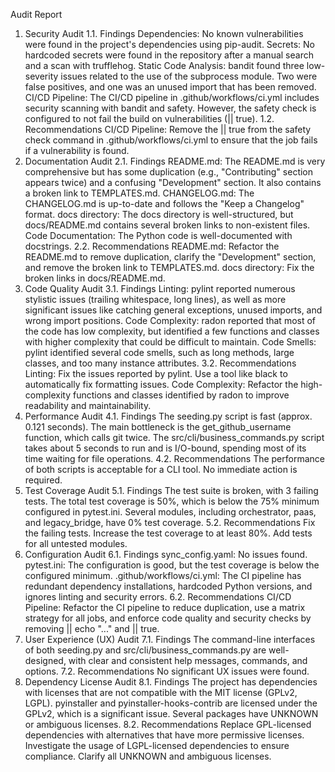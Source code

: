 Audit Report
1. Security Audit
1.1. Findings
Dependencies: No known vulnerabilities were found in the project's dependencies using pip-audit.
Secrets: No hardcoded secrets were found in the repository after a manual search and a scan with trufflehog.
Static Code Analysis: bandit found three low-severity issues related to the use of the subprocess module. Two were false positives, and one was an unused import that has been removed.
CI/CD Pipeline: The CI/CD pipeline in .github/workflows/ci.yml includes security scanning with bandit and safety. However, the safety check is configured to not fail the build on vulnerabilities (|| true).
1.2. Recommendations
CI/CD Pipeline: Remove the || true from the safety check command in .github/workflows/ci.yml to ensure that the job fails if a vulnerability is found.
2. Documentation Audit
2.1. Findings
README.md: The README.md is very comprehensive but has some duplication (e.g., "Contributing" section appears twice) and a confusing "Development" section. It also contains a broken link to TEMPLATES.md.
CHANGELOG.md: The CHANGELOG.md is up-to-date and follows the "Keep a Changelog" format.
docs directory: The docs directory is well-structured, but docs/README.md contains several broken links to non-existent files.
Code Documentation: The Python code is well-documented with docstrings.
2.2. Recommendations
README.md: Refactor the README.md to remove duplication, clarify the "Development" section, and remove the broken link to TEMPLATES.md.
docs directory: Fix the broken links in docs/README.md.
3. Code Quality Audit
3.1. Findings
Linting: pylint reported numerous stylistic issues (trailing whitespace, long lines), as well as more significant issues like catching general exceptions, unused imports, and wrong import positions.
Code Complexity: radon reported that most of the code has low complexity, but identified a few functions and classes with higher complexity that could be difficult to maintain.
Code Smells: pylint identified several code smells, such as long methods, large classes, and too many instance attributes.
3.2. Recommendations
Linting: Fix the issues reported by pylint. Use a tool like black to automatically fix formatting issues.
Code Complexity: Refactor the high-complexity functions and classes identified by radon to improve readability and maintainability.
4. Performance Audit
4.1. Findings
The seeding.py script is fast (approx. 0.121 seconds). The main bottleneck is the get_github_username function, which calls git twice.
The src/cli/business_commands.py script takes about 5 seconds to run and is I/O-bound, spending most of its time waiting for file operations.
4.2. Recommendations
The performance of both scripts is acceptable for a CLI tool. No immediate action is required.
5. Test Coverage Audit
5.1. Findings
The test suite is broken, with 3 failing tests.
The total test coverage is 50%, which is below the 75% minimum configured in pytest.ini.
Several modules, including orchestrator, paas, and legacy_bridge, have 0% test coverage.
5.2. Recommendations
Fix the failing tests.
Increase the test coverage to at least 80%.
Add tests for all untested modules.
6. Configuration Audit
6.1. Findings
sync_config.yaml: No issues found.
pytest.ini: The configuration is good, but the test coverage is below the configured minimum.
.github/workflows/ci.yml: The CI pipeline has redundant dependency installations, hardcoded Python versions, and ignores linting and security errors.
6.2. Recommendations
CI/CD Pipeline: Refactor the CI pipeline to reduce duplication, use a matrix strategy for all jobs, and enforce code quality and security checks by removing || echo "..." and || true.
7. User Experience (UX) Audit
7.1. Findings
The command-line interfaces of both seeding.py and src/cli/business_commands.py are well-designed, with clear and consistent help messages, commands, and options.
7.2. Recommendations
No significant UX issues were found.
8. Dependency License Audit
8.1. Findings
The project has dependencies with licenses that are not compatible with the MIT license (GPLv2, LGPL).
pyinstaller and pyinstaller-hooks-contrib are licensed under the GPLv2, which is a significant issue.
Several packages have UNKNOWN or ambiguous licenses.
8.2. Recommendations
Replace GPL-licensed dependencies with alternatives that have more permissive licenses.
Investigate the usage of LGPL-licensed dependencies to ensure compliance.
Clarify all UNKNOWN and ambiguous licenses.
